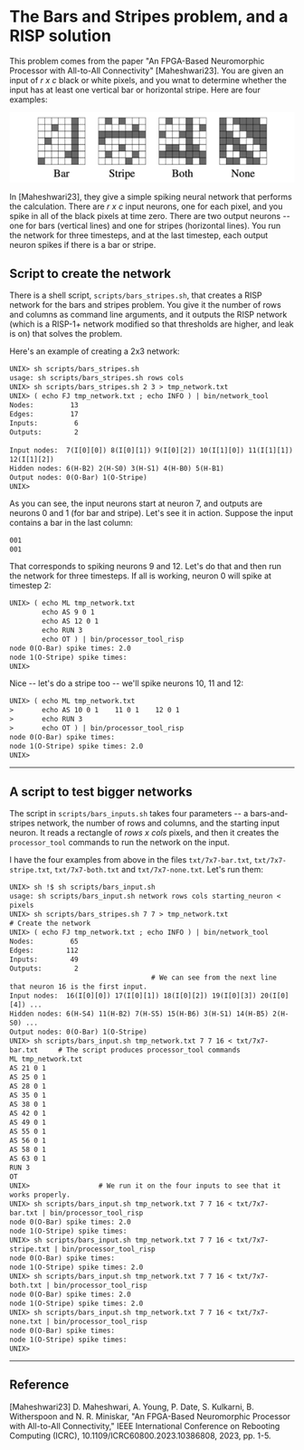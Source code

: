# The Bars and Stripes problem, and a RISP solution

This problem comes from the paper "An FPGA-Based Neuromorphic Processor with All-to-All
Connectivity" [Maheshwari23].  You are given an input of *r x c* black or white pixels,
and you wnat to determine whether the input has at least one vertical bar or horizontal
stripe.  Here are four examples:

![img/bs_example.jpg](../img/bs_example.jpg)

In [Maheshwari23], they give a simple spiking neural network that performs the calculation.
There are *r x c* input neurons, one for each pixel, and you spike in all of the black pixels
at time zero.  There are two output neurons -- one for bars (vertical lines) and one for
stripes (horizontal lines).  You run the network for three timesteps, and at the last timestep, 
each output neuron spikes if there is a bar or stripe.  

## Script to create the network

There is a shell script, `scripts/bars_stripes.sh`, that creates a RISP network for the
bars and stripes problem.  You give it the number of rows and columns as command line arguments,
and it outputs the RISP network (which is a RISP-1+ network modified so that thresholds
are higher, and leak is on) that solves the problem.

Here's an example of creating a 2x3 network:

```
UNIX> sh scripts/bars_stripes.sh
usage: sh scripts/bars_stripes.sh rows cols
UNIX> sh scripts/bars_stripes.sh 2 3 > tmp_network.txt
UNIX> ( echo FJ tmp_network.txt ; echo INFO ) | bin/network_tool
Nodes:         13
Edges:         17
Inputs:         6
Outputs:        2

Input nodes:  7(I[0][0]) 8(I[0][1]) 9(I[0][2]) 10(I[1][0]) 11(I[1][1]) 12(I[1][2]) 
Hidden nodes: 6(H-B2) 2(H-S0) 3(H-S1) 4(H-B0) 5(H-B1) 
Output nodes: 0(O-Bar) 1(O-Stripe) 
UNIX> 
```

As you can see, the input neurons start at neuron 7, and outputs are neurons 0 and 1 (for bar
and stripe).  Let's see it in action.  Suppose the input contains a bar in the last column:

```
001
001
```

That corresponds to spiking neurons 9 and 12.  Let's do that and then run the network for three
timesteps.  If all is working, neuron 0 will spike at timestep 2:

```
UNIX> ( echo ML tmp_network.txt
        echo AS 9 0 1
        echo AS 12 0 1
        echo RUN 3
        echo OT ) | bin/processor_tool_risp
node 0(O-Bar) spike times: 2.0
node 1(O-Stripe) spike times:
UNIX> 
```

Nice -- let's do a stripe too -- we'll spike neurons 10, 11 and 12:

```
UNIX> ( echo ML tmp_network.txt
>       echo AS 10 0 1    11 0 1    12 0 1
>       echo RUN 3
>       echo OT ) | bin/processor_tool_risp
node 0(O-Bar) spike times:
node 1(O-Stripe) spike times: 2.0
UNIX> 
```

----------
## A script to test bigger networks

The script in `scripts/bars_inputs.sh` takes four parameters -- a bars-and-stripes network,
the number of
rows and columns, and the starting input neuron.  It reads a rectangle of *rows x cols*
pixels, and then it creates the `processor_tool` commands to run the network on the input.

I have the four examples from above in the files `txt/7x7-bar.txt`, `txt/7x7-stripe.txt`,
`txt/7x7-both.txt` and `txt/7x7-none.txt`.  Let's run them:

```
UNIX> sh !$ sh scripts/bars_input.sh
usage: sh scripts/bars_input.sh network rows cols starting_neuron < pixels
UNIX> sh scripts/bars_stripes.sh 7 7 > tmp_network.txt                          # Create the network
UNIX> ( echo FJ tmp_network.txt ; echo INFO ) | bin/network_tool
Nodes:         65
Edges:        112
Inputs:        49
Outputs:        2
                                   # We can see from the next line that neuron 16 is the first input.
Input nodes:  16(I[0][0]) 17(I[0][1]) 18(I[0][2]) 19(I[0][3]) 20(I[0][4]) ...
Hidden nodes: 6(H-S4) 11(H-B2) 7(H-S5) 15(H-B6) 3(H-S1) 14(H-B5) 2(H-S0) ...
Output nodes: 0(O-Bar) 1(O-Stripe) 
UNIX> sh scripts/bars_input.sh tmp_network.txt 7 7 16 < txt/7x7-bar.txt     # The script produces processor_tool commands
ML tmp_network.txt
AS 21 0 1
AS 25 0 1
AS 28 0 1
AS 35 0 1
AS 38 0 1
AS 42 0 1
AS 49 0 1
AS 55 0 1
AS 56 0 1
AS 58 0 1
AS 63 0 1
RUN 3
OT
UNIX>                 # We run it on the four inputs to see that it works properly.
UNIX> sh scripts/bars_input.sh tmp_network.txt 7 7 16 < txt/7x7-bar.txt | bin/processor_tool_risp 
node 0(O-Bar) spike times: 2.0
node 1(O-Stripe) spike times:
UNIX> sh scripts/bars_input.sh tmp_network.txt 7 7 16 < txt/7x7-stripe.txt | bin/processor_tool_risp 
node 0(O-Bar) spike times:
node 1(O-Stripe) spike times: 2.0
UNIX> sh scripts/bars_input.sh tmp_network.txt 7 7 16 < txt/7x7-both.txt | bin/processor_tool_risp 
node 0(O-Bar) spike times: 2.0
node 1(O-Stripe) spike times: 2.0
UNIX> sh scripts/bars_input.sh tmp_network.txt 7 7 16 < txt/7x7-none.txt | bin/processor_tool_risp 
node 0(O-Bar) spike times:
node 1(O-Stripe) spike times:
UNIX> 
```

----------
## Reference

[Maheshwari23] D. Maheshwari, A. Young, P. Date, S. Kulkarni, B.  Witherspoon and N. R. Miniskar, "An FPGA-Based Neuromorphic Processor with All-to-All Connectivity," IEEE International Conference on Rebooting Computing (ICRC), 10.1109/ICRC60800.2023.10386808, 2023, pp. 1-5.

